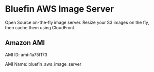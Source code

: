 Bluefin AWS Image Server
=============

Open Source on-the-fly image server.  Resize your S3 images on the fly, then cache them using CloudFront.

Amazon AMI
-------

AMI ID: ami-1a75f173

AMI Name: bluefin_aws_image_server